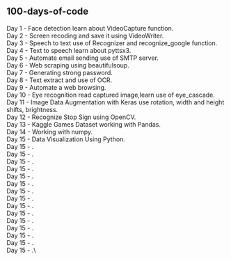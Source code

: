 ## 100-days-of-code

Day 1 - Face detection learn about VideoCapture function.\
Day 2 - Screen recoding and save it using VideoWriter.\
Day 3 - Speech to text use of Recognizer and recognize_google function.\
Day 4 - Text to speech learn about pyttsx3.\
Day 5 - Automate email sending use of SMTP server.\
Day 6 - Web scraping using beautifulsoup.\
Day 7 - Generating strong password.\
Day 8 - Text extract and use of OCR.\
Day 9 - Automate a web browsing.\
Day 10 - Eye recognition read captured image,learn use of eye_cascade.\
Day 11 - Image Data Augmentation with Keras use rotation, width and height shifts, brightness.\
Day 12 - Recognize Stop Sign  using OpenCV.\
Day 13 - Kaggle Games Dataset working with Pandas.\
Day 14 - Working with numpy.\
Day 15 - Data Visualization Using Python.\
Day 15 - .\
Day 15 - .\
Day 15 - .\
Day 15 - .\
Day 15 - .\
Day 15 - .\
Day 15 - .\
Day 15 - .\
Day 15 - .\
Day 15 - .\
Day 15 - .\
Day 15 - .\
Day 15 - .\
Day 15 - .\
Day 15 - .\

